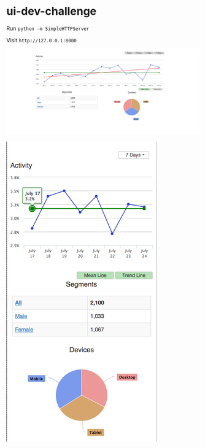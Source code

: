 ui-dev-challenge
================

Run `python -m SimpleHTTPServer`

Visit `http://127.0.0.1:8000`

![!alt tag](https://github.com/CClerville/frontend-ui-challenge/blob/master/Screen%20Shot%202014-10-16%20at%202.21.42%20PM.png)

![!alt tag](https://github.com/CClerville/frontend-ui-challenge/blob/master/Screen%20Shot%202014-10-16%20at%202.21.05%20PM.png)
